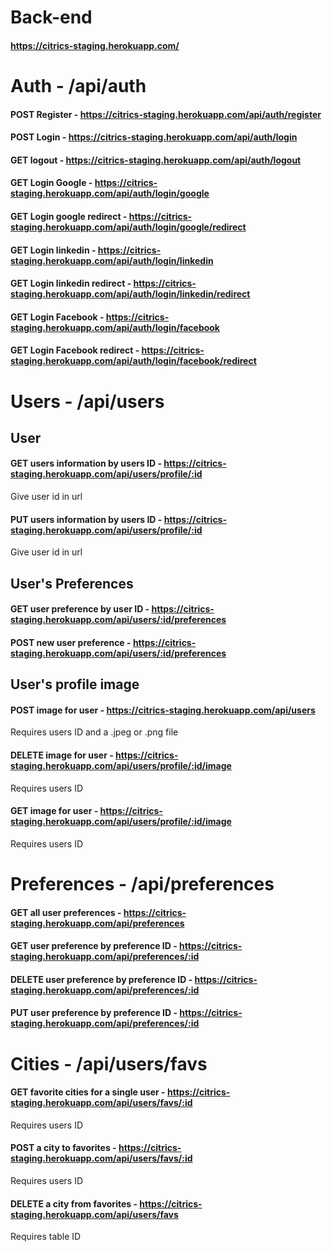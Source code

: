 # Back-end

#### https://citrics-staging.herokuapp.com/

# Auth - /api/auth
#### POST Register  - https://citrics-staging.herokuapp.com/api/auth/register
#### POST Login - https://citrics-staging.herokuapp.com/api/auth/login
#### GET logout - https://citrics-staging.herokuapp.com/api/auth/logout
#### GET Login Google - https://citrics-staging.herokuapp.com/api/auth/login/google
#### GET Login google redirect - https://citrics-staging.herokuapp.com/api/auth/login/google/redirect
#### GET Login linkedin - https://citrics-staging.herokuapp.com/api/auth/login/linkedin
#### GET Login linkedin redirect - https://citrics-staging.herokuapp.com/api/auth/login/linkedin/redirect
#### GET Login Facebook - https://citrics-staging.herokuapp.com/api/auth/login/facebook
#### GET Login Facebook redirect - https://citrics-staging.herokuapp.com/api/auth/login/facebook/redirect


# Users - /api/users 
## User 
#### GET users information by users ID - https://citrics-staging.herokuapp.com/api/users/profile/:id
Give user id in url
#### PUT users information by users ID - https://citrics-staging.herokuapp.com/api/users/profile/:id
Give user id in url


## User's Preferences 
#### GET user preference by user ID - https://citrics-staging.herokuapp.com/api/users/:id/preferences
#### POST new user preference  - https://citrics-staging.herokuapp.com/api/users/:id/preferences

## User's profile image
#### POST image for user  - https://citrics-staging.herokuapp.com/api/users
Requires users ID and a .jpeg or .png file
#### DELETE image for user - https://citrics-staging.herokuapp.com/api/users/profile/:id/image
Requires users ID 
#### GET image for user - https://citrics-staging.herokuapp.com/api/users/profile/:id/image
Requires users ID


# Preferences - /api/preferences 
#### GET all user preferences - https://citrics-staging.herokuapp.com/api/preferences
#### GET user preference by preference ID - https://citrics-staging.herokuapp.com/api/preferences/:id
#### DELETE user preference by preference ID  - https://citrics-staging.herokuapp.com/api/preferences/:id
#### PUT user preference by preference ID  - https://citrics-staging.herokuapp.com/api/preferences/:id


# Cities - /api/users/favs 
#### GET favorite cities for a single user - https://citrics-staging.herokuapp.com/api/users/favs/:id
Requires users ID

#### POST a city to favorites - https://citrics-staging.herokuapp.com/api/users/favs/:id
Requires users ID

#### DELETE a city from favorites - https://citrics-staging.herokuapp.com/api/users/favs
Requires table ID
